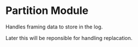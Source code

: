 # Partition Module
Handles framing data to store in the log.

Later this will be reponsible for handling replacation.
